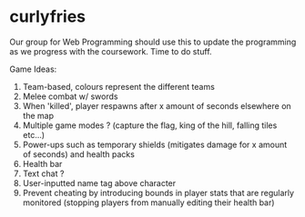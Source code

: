 # curlyfries
Our group for Web Programming should use this to update the programming as we progress with the coursework.
Time to do stuff.



Game Ideas:
1. Team-based, colours represent the different teams
2. Melee combat w/ swords
3. When 'killed', player respawns after x amount of seconds elsewhere on the map
4. Multiple game modes ? (capture the flag, king of the hill, falling tiles etc...)
5. Power-ups such as temporary shields (mitigates damage for x amount of seconds) and health packs
6. Health bar 
7. Text chat ?
8. User-inputted name tag above character
9. Prevent cheating by introducing bounds in player stats that are regularly monitored (stopping players from manually editing their health bar)
